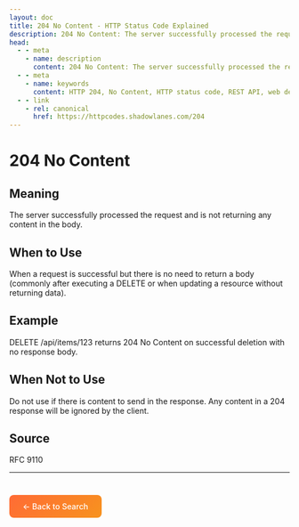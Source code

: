 ```yaml
---
layout: doc
title: 204 No Content - HTTP Status Code Explained
description: 204 No Content: The server successfully processed the request and is not returning any content in the body....
head:
  - - meta
    - name: description
      content: 204 No Content: The server successfully processed the request and is not returning any content in the body....
  - - meta
    - name: keywords
      content: HTTP 204, No Content, HTTP status code, REST API, web development
  - - link
    - rel: canonical
      href: https://httpcodes.shadowlanes.com/204
---
```


<script setup>
const structuredData = {
  "@context": "https://schema.org",
  "@type": "TechArticle",
  "headline": "204 No Content - HTTP Status Code",
  "description": "The server successfully processed the request and is not returning any content in the body.",
  "url": "https://httpcodes.shadowlanes.com/204",
  "keywords": "HTTP 204, No Content, HTTP status code",
  "articleBody": "The server successfully processed the request and is not returning any content in the body. When a request is successful but there is no need to return a body (commonly after executing a DELETE or when updating a resource without returning data).",
  "publisher": {
    "@type": "Organization",
    "name": "HTTP Codes Explainer"
  }
}
</script>

<script type="application/ld+json" v-html="JSON.stringify(structuredData)"></script>

# 204 No Content

## Meaning

The server successfully processed the request and is not returning any content in the body.

## When to Use

When a request is successful but there is no need to return a body (commonly after executing a DELETE or when updating a resource without returning data).

## Example

DELETE /api/items/123 returns 204 No Content on successful deletion with no response body.

## When Not to Use

Do not use if there is content to send in the response. Any content in a 204 response will be ignored by the client.

## Source

RFC 9110

---

<div style="margin-top: 40px;">
  <a href="/" style="display: inline-block; padding: 12px 24px; background: linear-gradient(135deg, #ff6b35, #f7931e); color: white; text-decoration: none; border-radius: 8px; font-weight: 500;">← Back to Search</a>
</div>
